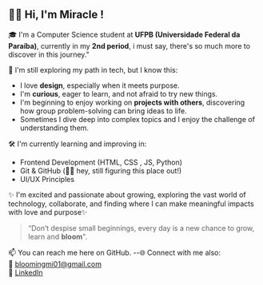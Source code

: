 ## 👋🏾 Hi, I'm Miracle !

🎓 I'm a Computer Science student at **UFPB (Universidade Federal da Paraíba)**, currently in my **2nd period**, i must say, there's so much more to discover in this journey."


🧠 I'm still exploring my path in tech, but I know this:
- I love **design**, especially when it meets purpose.
- I'm **curious**, eager to learn, and not afraid to try new things.
- I'm beginning to enjoy working on **projects with others**, discovering how group problem-solving can bring ideas to life.
- Sometimes I dive deep into complex topics and I enjoy the challenge of understanding them.

🛠️ I'm currently learning and improving in:
- Frontend Development (HTML, CSS , JS, Python)
- Git & GitHub (👋🏾 hey, still figuring this place out!)
- UI/UX Principles

✨ I'm excited and passionate about growing, exploring the vast world of technology, collaborate, and finding where I can make meaningful impacts with love and purpose✨ 

> “Don’t despise small beginnings, every day is a new chance to grow, learn and **bloom**".

📫 You can reach me here on GitHub. --🌐 Connect with me also:  
💌 [bloomingmi01@gmail.com](mailto:bloomingmi01@gmail.com)  
💼 [LinkedIn](https://www.linkedin.com/in/miracle-temitope-hazzan-51a252366?lipi=urn%3Ali%3Apage%3Ad_flagship3_profile_view_base_contact_details%3BhNaRsx8tR0mttwH8rz48dQ%3D%3D)
